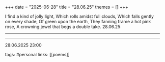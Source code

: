 +++
date = "2025-06-28"
title = "28.06.25"
themes = []
+++

I find a kind of jolly light,
Which rolls amidst full clouds,
Which falls gently on every shade,
Of green upon the earth,
They fanning frame a hot pink rose,
A crowning jewel that begs a double take.
28.06.25

---



---

28.06.2025 23:00

tags: #personal
links: [[poems]]
